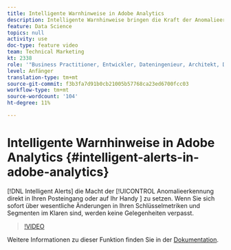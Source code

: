 ```yaml
---
title: Intelligente Warnhinweise in Adobe Analytics
description: Intelligente Warnhinweise bringen die Kraft der Anomalieerkennung direkt in Ihren Posteingang oder auf Ihr Handy. Wenn Sie sich sofort über wesentliche Änderungen in Ihren Schlüsselmetriken und Segmenten im Klaren sind, werden keine Gelegenheiten verpasst.
feature: Data Science
topics: null
activity: use
doc-type: feature video
team: Technical Marketing
kt: 2338
role: '"Business Practitioner, Entwickler, Dateningenieur, Architekt, Data Architect, Administrator, Leader"'
level: Anfänger
translation-type: tm+mt
source-git-commit: f3b3fa7d91b0cb21005b57768ca23ed6700fcc03
workflow-type: tm+mt
source-wordcount: '104'
ht-degree: 11%

---
```



# Intelligente Warnhinweise in Adobe Analytics {#intelligent-alerts-in-adobe-analytics}

[!DNL Intelligent Alerts] die Macht der  [!UICONTROL Anomalieerkennung direkt in Ihren Posteingang oder auf Ihr Handy ] zu setzen. Wenn Sie sich sofort über wesentliche Änderungen in Ihren Schlüsselmetriken und Segmenten im Klaren sind, werden keine Gelegenheiten verpasst.

>[!VIDEO](https://video.tv.adobe.com/v/25446/?quality=12)

Weitere Informationen zu dieser Funktion finden Sie in der [Dokumentation](https://marketing.adobe.com/resources/help/de_DE/analytics/analysis-workspace/intellligent_alerts.html).
